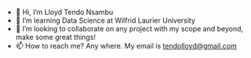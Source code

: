 - 👋 Hi, I’m Lloyd Tendo Nsambu
- 👀 I’m learning Data Science at Wilfrid Laurier University
- 💞️ I’m looking to collaborate on any project with my scope and beyond, make some great things! 
- 📫 How to reach me? Any where. My email is tendolloyd@gmail.com

<!---
TopAspirer/TopAspirer is a ✨ special ✨ repository because its `README.md` (this file) appears on your GitHub profile.
You can click the Preview link to take a look at your changes.
--->
